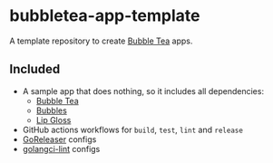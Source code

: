 # bubbletea-app-template

A template repository to create [Bubble Tea][bubbletea] apps.

## Included

- A sample app that does nothing, so it includes all dependencies:
  - [Bubble Tea][bubbletea]
  - [Bubbles][bubbles]
  - [Lip Gloss][lipgloss]
- GitHub actions workflows for `build`, `test`, `lint` and `release`
- [GoReleaser][goreleaser] configs
- [golangci-lint][lint] configs

[bubbletea]: https://github.com/charmbracelet/bubbletea
[bubbles]: https://github.com/charmbracelet/bubbles
[lipgloss]: https://github.com/charmbracelet/lipgloss
[goreleaser]: https://goreleaser.com
[lint]: https://golangci-lint.run
